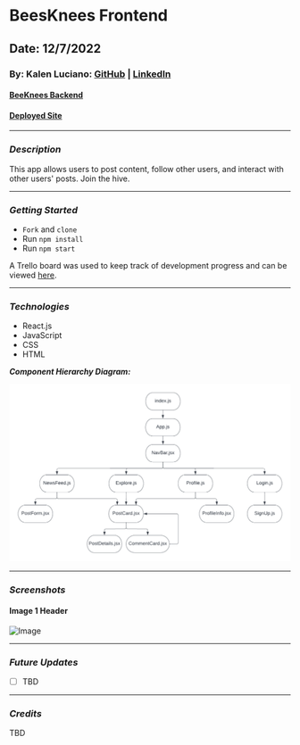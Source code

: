 # BeesKnees Frontend

## Date: 12/7/2022

### By: Kalen Luciano: [GitHub](https://github.com/kalenluciano) | [LinkedIn](https://www.linkedin.com/in/kalenluciano/)

#### [BeeKnees Backend](https://github.com/kalenluciano/bees-knees-backend)

#### [Deployed Site]()

---

### **_Description_**

This app allows users to post content, follow other users, and interact with other users' posts. Join the hive.

---

### **_Getting Started_**

- `Fork` and `clone`
- Run `npm install`
- Run `npm start`

A Trello board was used to keep track of development progress and can be viewed [here](https://trello.com/b/2omo5oFi/beesknees).

---

### **_Technologies_**

- React.js
- JavaScript
- CSS
- HTML

**_Component Hierarchy Diagram:_**

![Component Hierarchy Diagram](./beesknees-component-hierarchy-diagram.png)

---

### **_Screenshots_**

#### Image 1 Header

![Image]()

---

### **_Future Updates_**

- [ ] TBD

---

### **_Credits_**

TBD
